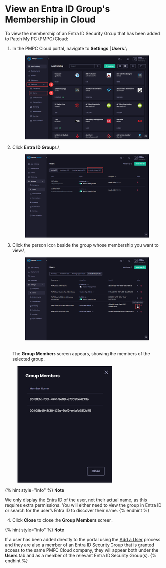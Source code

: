 # View an Entra ID Group's Membership in Cloud

To view the membership of an Entra ID Security Group that has been added to Patch My PC (PMPC) Cloud:

1.  In the PMPC Cloud portal, navigate to **Settings | Users**.\


    <figure><img src="../../../../_images/gitbook/image (350).png" alt="Navigating to “Settings | Users”"><figcaption></figcaption></figure>


2.  Click **Entra ID Groups**.\


    <figure><img src="../../../../_images/gitbook/image (351).png" alt="Clicking “Entra ID Groups”"><figcaption></figcaption></figure>


3.  Click the person icon beside the group whose membership you want to view.\


    <figure><img src="../../../../_images/gitbook/image (352).png" alt="	Clicking the person icon beside the group whose membership you want to view"><figcaption></figcaption></figure>

    \
    The **Group Members** screen appears, showing the members of the selected group.

<figure><img src="../../../../_images/gitbook/image (349).png" alt="&#x22;Group Members&#x22; screen" width="305"><figcaption></figcaption></figure>

{% hint style="info" %}
**Note**

We only display the Entra ID of the user, not their actual name, as this requires extra permissions. You will either need to view the group in Entra ID or search for the user’s Entra ID to discover their name.
{% endhint %}

4. Click **Close** to close the **Group Members** screen.

{% hint style="info" %}
**Note**

If a user has been added directly to the portal using the [Add a User](../add-a-cloud-user.md) process and they are also a member of an Entra ID Security Group that is granted access to the same PMPC Cloud company, they will appear both under the **Users** tab and as a member of the relevant  Entra ID Security Group(s).
{% endhint %}
